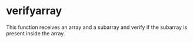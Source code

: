 # verifyarray

This function receives an array and a subarray and verify if the subarray is present inside the array.
